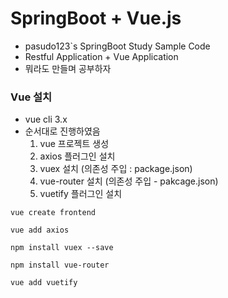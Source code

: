 # SpringBoot + Vue.js
* pasudo123`s SpringBoot Study Sample Code
* Restful Application + Vue Application
* 뭐라도 만들며 공부하자

### Vue 설치
* vue cli 3.x
* 순서대로 진행하였음
  1. vue 프로젝트 생성
  2. axios 플러그인 설치
  3. vuex 설치 (의존성 주입 : package.json)
  4. vue-router 설치 (의존성 주입 - pakcage.json)
  5. vuetify 플러그인 설치
  
```code
vue create frontend

vue add axios

npm install vuex --save

npm install vue-router

vue add vuetify
```
